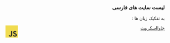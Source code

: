 
<h3 align = "right">لیست سایت های فارسی</h3>
<p align = "right">
 : به تفکیک زبان ها 
 
 
<p align = "right">
 <a href="https://developer.mozilla.org/en-US/docs/Web/JavaScript" target="_blank"> <img align = "left" src="https://raw.githubusercontent.com/devicons/devicon/master/icons/javascript/javascript-original.svg" alt="javascript" width="40" height="40"/> </a>
 <a href="https://github.com/barnamenevisi/Free-resources/blob/main/books/Persian/javascript.md" align = "right"> جاوااسکریپت </a></p>

   <h2></h2>
